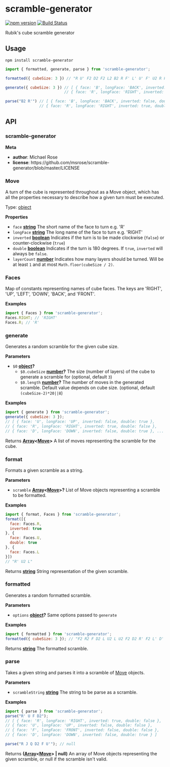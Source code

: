 # scramble-generator

[![npm version](https://badge.fury.io/js/scramble-generator.svg)](https://badge.fury.io/js/scramble-generator)
[![Build Status](https://travis-ci.org/msrose/scramble-generator.svg?branch=master)](https://travis-ci.org/msrose/scramble-generator)

Rubik's cube scramble generator

## Usage

    npm install scramble-generator

```javascript
import { formatted, generate, parse } from 'scramble-generator';

formatted({ cubeSize: 3 }) // "R U' F2 D2 F2 L2 B2 R F' L' U' F' U2 R F U R D' L2 U2"

generate({ cubeSize: 3 }) // [ { face: 'B', longFace: 'BACK', inverted: false, double: true },
                          // { face: 'R', longFace: 'RIGHT', inverted: true, double: false }, ... ]

parse("B2 R'") // [ { face: 'B', longFace: 'BACK', inverted: false, double: true },
               // { face: 'R', longFace: 'RIGHT', inverted: true, double: false } ]
```

## API

<!-- Generated by documentation.js. Update this documentation by updating the source code. -->

### scramble-generator

**Meta**

-   **author**: Michael Rose
-   **license**: https&#x3A;//github.com/msrose/scramble-generator/blob/master/LICENSE

### Move

A turn of the cube is represented throughout as a Move object, which has all the properties necessary to describe how a given turn must be executed.

Type: [object](https://developer.mozilla.org/en-US/docs/Web/JavaScript/Reference/Global_Objects/Object)

**Properties**

-   `face` **[string](https://developer.mozilla.org/en-US/docs/Web/JavaScript/Reference/Global_Objects/String)** The short name of the face to turn e.g. 'R'
-   `longFace` **[string](https://developer.mozilla.org/en-US/docs/Web/JavaScript/Reference/Global_Objects/String)** The long name of the face to turn e.g. 'RIGHT'
-   `inverted` **[boolean](https://developer.mozilla.org/en-US/docs/Web/JavaScript/Reference/Global_Objects/Boolean)** Indicates if the turn is to be made clockwise (`false`) or counter-clockwise (`true`)
-   `double` **[boolean](https://developer.mozilla.org/en-US/docs/Web/JavaScript/Reference/Global_Objects/Boolean)** Indicates if the turn is 180 degrees. If `true`, `inverted` will always be `false`.
-   `layerCount` **[number](https://developer.mozilla.org/en-US/docs/Web/JavaScript/Reference/Global_Objects/Number)** Indicates how many layers should be turned. Will be at least `1` and at most `Math.floor(cubeSize / 2)`.

### Faces

Map of constants representing names of cube faces. The keys are 'RIGHT', 'UP', 'LEFT', 'DOWN', 'BACK', and 'FRONT'.

**Examples**

```javascript
import { Faces } from 'scramble-generator';
Faces.RIGHT; // 'RIGHT'
Faces.R; // 'R'
```

### generate

Generates a random scramble for the given cube size.

**Parameters**

-   `$0` **[object](https://developer.mozilla.org/en-US/docs/Web/JavaScript/Reference/Global_Objects/Object)?** 
    -   `$0.cubeSize` **[number](https://developer.mozilla.org/en-US/docs/Web/JavaScript/Reference/Global_Objects/Number)?** The size (number of layers) of the cube to generate a scramble for (optional, default `3`)
    -   `$0.length` **[number](https://developer.mozilla.org/en-US/docs/Web/JavaScript/Reference/Global_Objects/Number)?** The number of moves in the generated scramble. Default value depends on cube size. (optional, default `(cubeSize-2)*20||8`)

**Examples**

```javascript
import { generate } from 'scramble-generator';
generate({ cubeSize: 3 });
// [ { face: 'U', longFace: 'UP', inverted: false, double: true },
// { face: 'R', longFace: 'RIGHT', inverted: true, double: false },
// { face: 'D', longFace: 'DOWN', inverted: false, double: true }, ... ]
```

Returns **[Array](https://developer.mozilla.org/en-US/docs/Web/JavaScript/Reference/Global_Objects/Array)&lt;[Move](#move)>** A list of moves representing the scramble for the cube.

### format

Formats a given scramble as a string.

**Parameters**

-   `scramble` **[Array](https://developer.mozilla.org/en-US/docs/Web/JavaScript/Reference/Global_Objects/Array)&lt;[Move](#move)>?** List of Move objects representing a scramble to be formatted.

**Examples**

```javascript
import { format, Faces } from 'scramble-generator';
format([{
  face: Faces.R,
  inverted: true
}, {
  face: Faces.U,
  double: true
}, {
  face: Faces.L
}])
// "R' U2 L"
```

Returns **[string](https://developer.mozilla.org/en-US/docs/Web/JavaScript/Reference/Global_Objects/String)** String representation of the given scramble.

### formatted

Generates a random formatted scramble.

**Parameters**

-   `options` **[object](https://developer.mozilla.org/en-US/docs/Web/JavaScript/Reference/Global_Objects/Object)?** Same options passed to `generate`

**Examples**

```javascript
import { formatted } from 'scramble-generator';
formatted({ cubeSize: 3 }); // "F2 R2 F D2 L U2 L U2 F2 D2 R' F2 L' D' B2 R2 F2 R2 F2 R2"
```

Returns **[string](https://developer.mozilla.org/en-US/docs/Web/JavaScript/Reference/Global_Objects/String)** The formatted scramble.

### parse

Takes a given string and parses it into a scramble of [Move](#move) objects.

**Parameters**

-   `scrambleString` **[string](https://developer.mozilla.org/en-US/docs/Web/JavaScript/Reference/Global_Objects/String)** The string to be parse as a scramble.

**Examples**

```javascript
import { parse } from 'scramble-generator';
parse("R' U F D2");
// [ { face: 'R', longFace: 'RIGHT', inverted: true, double: false },
// { face: 'U', longFace: 'UP', inverted: false, double: false },
// { face: 'F', longFace: 'FRONT', inverted: false, double: false },
// { face: 'D', longFace: 'DOWN', inverted: false, double: true } ]

parse("R J Q D2 F U'"); // null
```

Returns **([Array](https://developer.mozilla.org/en-US/docs/Web/JavaScript/Reference/Global_Objects/Array)&lt;[Move](#move)> | null)** An array of Move objects representing the given scramble, or null if the scramble isn't valid.
